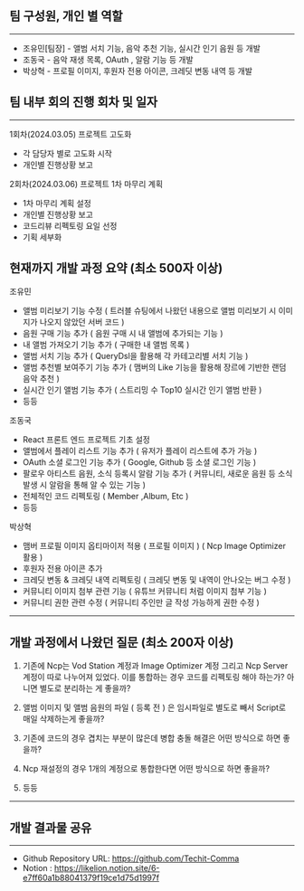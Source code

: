 ## 팀 구성원, 개인 별 역할

---
- 조유민[팀장] - 앨범 서치 기능, 음악 추천 기능, 실시간 인기 음원 등 개발
- 조동국 - 음악 재생 목록, OAuth , 알람 기능 등 개발
- 박상혁 - 프로필 이미지, 후원자 전용 아이콘, 크레딧 변동 내역 등 개발

## 팀 내부 회의 진행 회차 및 일자

---
1회차(2024.03.05) 프로젝트 고도화
   - 각 담당자 별로 고도화 시작
   - 개인별 진행상황 보고

2회차(2024.03.06) 프로젝트 1차 마무리 계획
   - 1차 마무리 계획 설정
   - 개인별 진행상황 보고
   - 코드리뷰 리펙토링 요일 선정
   - 기획 세부화

## 현재까지 개발 과정 요약 (최소 500자 이상)
조유민
 - 앨범 미리보기 기능 수정
   ( 트러블 슈팅에서 나왔던 내용으로 앨범 미리보기 시 이미지가 나오지 않았던 서버 코드 )
 - 음원 구매 기능 추가
   ( 음원 구매 시 내 앨범에 추가되는 기능 )
 - 내 앨범 가져오기 기능 추가
   ( 구매한 내 앨범 목록 )
 - 앨범 서치 기능 추가
   ( QueryDsl을 활용해 각 카테고리별 서치 기능 )
 - 앨범 추천별 보여주기 기능 추가
   ( 맴버의 Like 기능을 활용해 장르에 기반한 랜덤 음악 추천 )
 - 실시간 인기 앨범 기능 추가
   ( 스트리밍 수 Top10 실시간 인기 앨범 반환 )
 - 등등

조동국
 - React 프론트 엔드 프로젝트 기초 설정
 - 앨범에서 플레이 리스트 기능 추가
   ( 유저가 플레이 리스트에 추가 가능 )
 - OAuth 소셜 로그인 기능 추가
   ( Google, Github 등 소셜 로그인 기능 )
 - 팔로우 아티스트 음원, 소식 등록시 알람 기능 추가
   ( 커뮤니티, 새로운 음원 등 소식 발생 시 알람을 통해 알 수 있는 기능 )
 - 전체적인 코드 리펙토링
   ( Member ,Album, Etc )
 - 등등

박상혁
 - 맴버 프로필 이미지 옵티마이저 적용 ( 프로필 이미지 )
   ( Ncp Image Optimizer 활용 )
 - 후원자 전용 아이콘 추가
 - 크레딧 변동 & 크레딧 내역 리펙토링
   ( 크레딧 변동 및 내역이 안나오는 버그 수정 )
 - 커뮤니티 이미지 첨부 관련 기능
   ( 유튜브 커뮤니티 처럼 이미지 첨부 기능 )
 - 커뮤니티 권한 관련 수정
   ( 커뮤니티 주인만 글 작성 가능하게 권한 수정 )
---
## 개발 과정에서 나왔던 질문 (최소 200자 이상)
1. 기존에 Ncp는 Vod Station 계정과 Image Optimizer 계정 그리고 Ncp Server 계정이 따로 나누어져 있었다.
   이를 통합하는 경우 코드를 리펙토링 해야 하는가? 아니면 별도로 분리하는 게 좋을까?

2. 앨범 이미지 및 앨범 음원의 파일 ( 등록 전 ) 은 임시파일로 별도로 빼서 Script로 매일 삭제하는게 좋을까?

3. 기존에 코드의 경우 겹치는 부분이 많은데 병합 충돌 해결은 어떤 방식으로 하면 좋을까?

4. Ncp 재설정의 경우 1개의 계정으로 통합한다면 어떤 방식으로 하면 좋을까?

5. 등등
---
## 개발 결과물 공유

---

- Github Repository URL: https://github.com/Techit-Comma
- Notion : https://likelion.notion.site/6-e7ff60a1b88041379f19ce1d75d1997f
